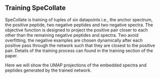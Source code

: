 ## Training SpeCollate

SpeCollate is training of tuples of six datapoints i.e., the anchor spectrum, the positive peptide, two negative peptides and two negative spectra. The objective function is designed to project the positive pair closer to each other than the remaining negative peptides and spectra. Two avoid overfitting, the negative examples are chosen dynamically after each positive pass through the network such that they are closest to the positive pair. Details of the training process can found in the training section of the paper.

Here we will show the UMAP projections of the embedded spectra and peptides generated by the trained network.
